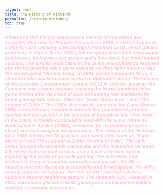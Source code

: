 ```yaml
---
layout: post
title: The History of Nintendo
permalink: /history-nintendo/
toc: true
---
```



<html>
<body>




<p2 style="font-size:100%; color: Pink; font: italic bold 15px Arial, sans-serif;"> Nintendo's rich history spans over a century of innovation and evolution. Founded by Fusajiro Yamauchi in 1889, Nintendo began as a playing card company specializing in Hanafuda cards, which gained popularity in Japan. In the 1960s, the company diversified into various businesses, including a taxi service and a love hotel, but found limited success. The turning point came in the 1970s when Nintendo ventured into the burgeoning video game industry. Its first major success was the arcade game "Donkey Kong" in 1981, which introduced Mario, a character who would become central to Nintendo's brand.
The release of the Nintendo Entertainment System (NES) in 1983 (in Japan as the Famicom) was a game-changer, reviving the North American video game market after the crash of 1983 and setting new standards for home gaming with classic titles like "Super Mario Bros." and "The Legend of Zelda." The 1980s also saw the launch of the Game Boy in 1989, a revolutionary handheld console that popularized portable gaming and was pivotal in the success of franchises like "Pokémon." In the 1990s, Nintendo continued to lead with the Super Nintendo Entertainment System (SNES), renowned for its impressive game library and technological advancements. The release of the Nintendo 64 in 1996 introduced 3D graphics and iconic titles such as "Super Mario 64" and "The Legend of Zelda: Ocarina of Time." The early 2000s brought the Nintendo GameCube and the innovative Nintendo DS, which featured dual screens and a touch interface, further expanding the scope of portable gaming. The mid-2000s saw Nintendo's foray into motion-controlled gaming with the Wii, a massive success due to its accessibility and broad appeal. The Wii's unique controls and games like "Wii Sports" reached a diverse audience beyond traditional gamers. The Nintendo 3DS, released in 2011, introduced glasses-free 3D gaming and continued Nintendo's tradition of portable innovation.  </p2>






</body>
</html>


